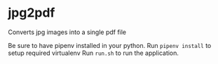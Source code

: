 # jpg2pdf
Converts jpg images into a single pdf file

Be sure to have pipenv installed in your python. Run `pipenv install` to setup required virtualenv
Run `run.sh` to run the application.
